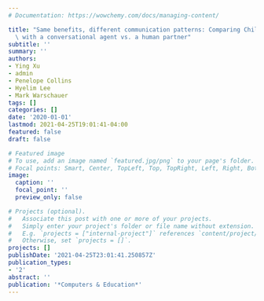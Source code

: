 ```yaml
---
# Documentation: https://wowchemy.com/docs/managing-content/

title: "Same benefits, different communication patterns: Comparing Children's reading\
  \ with a conversational agent vs. a human partner"
subtitle: ''
summary: ''
authors:
- Ying Xu
- admin
- Penelope Collins
- Hyelim Lee
- Mark Warschauer
tags: []
categories: []
date: '2020-01-01'
lastmod: 2021-04-25T19:01:41-04:00
featured: false
draft: false

# Featured image
# To use, add an image named `featured.jpg/png` to your page's folder.
# Focal points: Smart, Center, TopLeft, Top, TopRight, Left, Right, BottomLeft, Bottom, BottomRight.
image:
  caption: ''
  focal_point: ''
  preview_only: false

# Projects (optional).
#   Associate this post with one or more of your projects.
#   Simply enter your project's folder or file name without extension.
#   E.g. `projects = ["internal-project"]` references `content/project/deep-learning/index.md`.
#   Otherwise, set `projects = []`.
projects: []
publishDate: '2021-04-25T23:01:41.250857Z'
publication_types:
- '2'
abstract: ''
publication: '*Computers & Education*'
---
```

